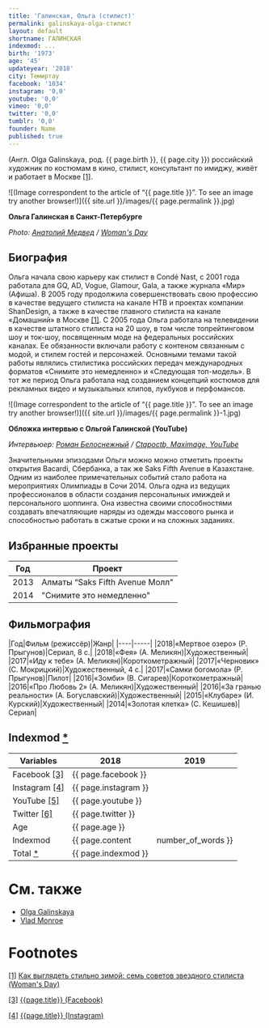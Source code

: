 ```yaml
---
title: 'Галинская, Ольга (стилист)'
permalink: galinskaya-olga-стилист
layout: default
shortname: ГАЛИНСКАЯ
indexmod: ...
birth: '1973'
age: '45'
updateyear: '2018'
city: Темиртау
facebook: '1034'
instagram: '0,0'
youtube: '0,0'
vimeo: '0,0'
twitter: '0,0'
tumblr: '0,0'
founder: Name
published: true
---
```


(Англ. Olga Galinskaya, род. {{ page.birth }}, {{ page.city }}) российский художник по костюмам в кино, стилист, консультант по имиджу, живёт и работает в Москве <span id="a1">[\[1\]](#f1)</span>.

![(Image correspondent to the article of “{{ page.title }}”. To see an image try another browser!)]({{ site.url }}/images/{{ page.permalink }}.jpg)

**Ольга Галинская в Санкт-Петербурге**

*Photo: [Анатолий Медвед](medved-anatolii) / [Woman's Day](http://www.wday.ru/moda-shopping/style/kak-vyiglyadet-stilno-zimoy-sem-sovetov-zvezdnogo-stilista/)*

## Биография

Ольга начала свою карьеру как стилист в Condé Nast, с 2001 года работала для GQ, AD, Vogue, Glamour, Gala, а также журнала «Мир» (Афиша). В 2005 году продолжила совершенствовать свою профессию в качестве ведущего стилиста на канале НТВ и проектах компании ShanDesign, а также в качестве главного стилиста на канале «Домашний» в Москве <span id="a1">[\[1\]](#f1)</span>. С 2005 года Ольга работала на телевидении в качестве штатного стилиста на 20 шоу, в том числе топрейтинговом шоу и ток-шоу, посвященным моде на федеральных российских каналах. Ее обязанности включали работу с контеном связанным с модой, и стилем гостей и персонажей. Основными темами такой работы являлись стилистика российских передач международных форматов «Снимите это немедленно» и «Следующая топ-модель». В тот же период Ольга работала над созданием концепций костюмов для рекламных видео и музыкальных клипов, лукбуков и перфомансов.

![(Image correspondent to the article of “{{ page.title }}”. To see an image try another browser!)]({{ site.url }}/images/{{ page.permalink }}-1.jpg)

**Обложка интервью с Ольгой Галинской (YouTube)**

*Интервьюер: [Роман Белоснежный](belosnezhny-roman) / [Ctapoctb, Maximage, YouTube](https://www.youtube.com/watch?v=uezoSg6QpvE)*

Значительными эпизодами Ольги можно можно отметить проекты открытия Bacardi, Сбербанка, а так же Saks Fifth Avenue в Казахстане. Одним из наиболее примечательных событий стало работа на мероприятиях Олимпиады в Сочи 2014. Ольга одна из ведущих профессионалов в области создания персональных имиждей и персонального шоппинга. Она известна своими способностями создавать впечатляющие наряды из одежды массового рынка и способностью работать в сжатые сроки и на сложных заданиях.

## Избранные проекты

|Год|Проект|
|----|-----|
|2013|Алматы “Saks Fifth Avenue Молл"|
|2014|"Снимите это немедленно"|

## Фильмография

|Год|Фильм (режиссёр)|Жанр|
|----|-----|
|2018|«Мертвое озеро» (Р. Прыгунов)|Сериал, 8 c.|
|2018|«Фея» (А. Меликян)|Художественный|
|2017|«Иду к тебе» (А. Меликян)|Короткометражный|
|2017|«Черновик» (С. Мокрицкий)|Художественный, 4 c.|
|2017|«Самки богомола» (Р. Прыгунов)|Пилот|
|2016|«Зомби» (В. Сигарев)|Короткометражный|
|2016|«Про Любовь 2» (А. Меликян)|Художественный|
|2016|«За гранью реальности» (А. Богуславский)|Художественный|
|2015|«Клубаре» (И. Курский)|Художественный|
|2014|«Золотая клетка» (С. Кешишев)|Сериал|

## Indexmod [*](indexmod)

|Variables|2018|2019|
|-|-|-|
|Facebook <span id="a3">[\[3\]](#f3)</span>|{{ page.facebook }}||
|Instagram <span id="a4">[\[4\]](#f4)</span>|{{ page.instagram }}||
|YouTube <span id="a5">[\[5\]](#f5)</span>|{{ page.youtube }}||
|Twitter <span id="a6">[\[6\]](#f6)</span>|{{ page.twitter }}||
|Age|{{ page.age }}||
|Indexmod|{{ page.content | number_of_words }}||
|Total [*](indexmod)|{{ page.indexmod }}||



# См. также

+ [Olga Galinskaya](galinskaia-olga)
+ [Vlad Monroe](vlad-monroe)

# Footnotes

[[1]](#a1) <span id="f1"></span> [Как выглядеть стильно зимой: семь советов звездного стилиста (Woman's Day)](http://www.wday.ru/moda-shopping/style/kak-vyiglyadet-stilno-zimoy-sem-sovetov-zvezdnogo-stilista/)

[[3]](#a3) <span id="f3"></span> [{{page.title}} (Facebook)](https://www.facebook.com/ogalinskaya)

[[4]](#a4) <span id="f4"></span> [{{page.title}} (Instagram)](https://www.instagram.com/galinskaya/)
